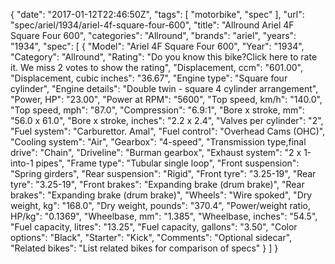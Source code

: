 {
    "date": "2017-01-12T22:46:50Z",
    "tags": [
        "motorbike",
        "spec"
    ],
    "url": "spec\/ariel\/1934\/ariel-4f-square-four-600",
    "title": "Allround Ariel 4F Square Four 600",
    "categories": "Allround",
    "brands": "ariel",
    "years": "1934",
    "spec": [
        {
            "Model": "Ariel 4F Square Four 600",
            "Year": "1934",
            "Category": "Allround",
            "Rating": "Do you know this bike?Click here to rate it. We miss 2 votes to show the rating",
            "Displacement, ccm": "601.00",
            "Displacement, cubic inches": "36.67",
            "Engine type": "Square four cylinder",
            "Engine details": "Double twin - square 4 cylinder arrangement",
            "Power, HP": "23.00",
            "Power at RPM": "5600",
            "Top speed, km\/h": "140.0",
            "Top speed, mph": "87.0",
            "Compression": "6.9:1",
            "Bore x stroke, mm": "56.0 x 61.0",
            "Bore x stroke, inches": "2.2 x 2.4",
            "Valves per cylinder": "2",
            "Fuel system": "Carburettor. Amal",
            "Fuel control": "Overhead Cams (OHC)",
            "Cooling system": "Air",
            "Gearbox": "4-speed",
            "Transmission type,final drive": "Chain",
            "Driveline": "Burman gearbox",
            "Exhaust system": "2 x 1-into-1 pipes",
            "Frame type": "Tubular single loop",
            "Front suspension": "Spring girders",
            "Rear suspension": "Rigid",
            "Front tyre": "3.25-19",
            "Rear tyre": "3.25-19",
            "Front brakes": "Expanding brake (drum brake)",
            "Rear brakes": "Expanding brake (drum brake)",
            "Wheels": "Wire spoked",
            "Dry weight, kg": "168.0",
            "Dry weight, pounds": "370.4",
            "Power\/weight ratio, HP\/kg": "0.1369",
            "Wheelbase, mm": "1.385",
            "Wheelbase, inches": "54.5",
            "Fuel capacity, litres": "13.25",
            "Fuel capacity, gallons": "3.50",
            "Color options": "Black",
            "Starter": "Kick",
            "Comments": "Optional sidecar",
            "Related bikes": "List related bikes for comparison of specs"
        }
    ]
}